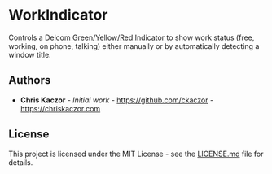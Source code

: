 ﻿# WorkIndicator

Controls a [Delcom Green/Yellow/Red Indicator](https://www.delcomproducts.com/productdetails.asp?PartNumber=907241) to show work status (free, working, on phone, talking) either manually or by automatically detecting a window title.

## Authors

* **Chris Kaczor** - *Initial work* - https://github.com/ckaczor - https://chriskaczor.com

## License

This project is licensed under the MIT License - see the [LICENSE.md](LICENSE.md) file for details.
